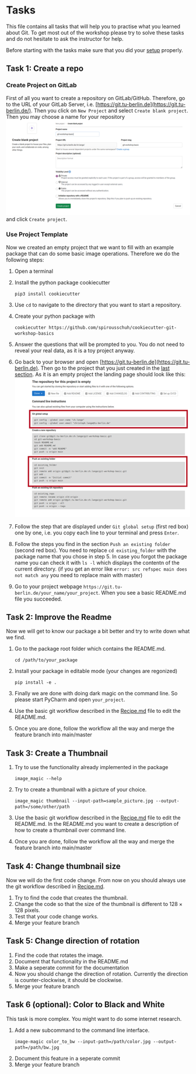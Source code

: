 # Tasks

This file contains all tasks that will help you to practise what you learned
about Git. To get most out of the workshop please try to solve these tasks and
do not hesitate to ask the instructor for help.

Before starting with the tasks make sure that you did your 
[setup](README.md#Setup) properly.

## Task 1: Create a repo

### Create Project on GitLab
First of all you want to create a repository on GitLab/GitHub. Therefore, go to
the URL of your GitLab Server, i.e. 
[https://git.tu-berlin.de](https://git.tu-berlin.de/). Then you click on 
`New Project` and select `Create blank project`. Then you may choose a
name for your repository 
![New Project](images/new_project.png)
and click `Create project`.

### Use Project Template
Now we created an empty project that we want to fill with an example package
that can do some basic image operations. 
Therefore we do the following steps:

1. Open a terminal

2. Install the python package cookiecutter
    ```shell
    pip3 install cookiecutter
    ```

3. Use `cd` to navigate to the directory that you want to start a repository.

4. Create your python package with 
    ```shell
    cookiecutter https://github.com/spirousschuh/cookiecutter-git-workshop-basics
    ```

5. Answer the questions that will be prompted to you. You do not need to reveal
    your real data, as it is a toy project anyway.

6. Go back to your browser and open 
   [https://git.tu-berlin.de](https://git.tu-berlin.de). Then go to the project
   that you just created in the [last section](#create-project-on-gitlab). As it
   is an empty project the landing page should look like this:
   ![empty project](images/project_setup.png)
7. Follow the step that are displayed under `Git global setup` (first red box)
   one by one, i.e.    you copy each line to your terminal and press `Enter`.
8. Follow the steps you find in the section `Push an existing folder` 
   (second red box). You need to replace `cd existing_folder` with the package
   name that you chose in step 5. In case you forgot the package name you can 
   check it with `ls -l` which displays the contentn of the current directory.
   (if you get an error like `error: src refspec main does not match any` you 
   need to replace main with master)
9. Go to your project webpage `https://git.tu-berlin.de/your_name/your_project`.
   When you see a basic README.md file you succeeded.


## Task 2: Improve the Readme

Now we will get to know our package a bit better and try to write down what we
find. 
1. Go to the package root folder which contains the README.md.
   ```shell
   cd /path/to/your_package
   ```
2. Install your package in editable mode (your changes are regonized)
   ```shell
   pip install -e .
   ```
3. Finally we are done with doing dark magic on the command line. So please
   start PyCharm and open `your_project`.
4. Use the basic git workflow described in the [Recipe.md](Recipe.md) file to 
   edit the README.md.
   
5. Once you are done, follow the workflow all the way and merge the feature
   branch into main/master
   
## Task 3: Create a Thumbnail

1. Try to use the functionality already implemented in the package
   ```shell
   image_magic --help
   ```
2. Try to create a thumbnail with a picture of your choice.
   ```shell
   image_magic thumbnail --input-path=sample_picture.jpg --output-path=/some/other/path
   ```
3. Use the basic git workflow described in the [Recipe.md](Recipe.md) file to 
   edit the README.md. In the README.md you want to create a description of how 
   to create a thumbnail over command line.

4. Once you are done, follow the workflow all the way and merge the feature
   branch into main/master
   
## Task 4: Change thumbnail size

Now we will do the first code change. From now on you should always use the
git workflow described in [Recipe.md](Recipe.md). 

1. Try to find the code that creates the thumbnail.
2. Change the code so that the size of the thumbnail is different to 
   $128 \times 128$ pixels.
3. Test that your code change works.
4. Merge your feature branch

## Task 5: Change direction of rotation

1. Find the code that rotates the image.
2. Document that functionality in the README.md
3. Make a seperate commit for the documentation
4. Now you should change the direction of rotation. Currently the direction is
   counter-clockwise, it should be clockwise.
5. Merge your feature branch   

## Task 6 (optional): Color to Black and White

This task is more complex. You might want to do some internet research.

1. Add a new subcommand to the command line interface.
   ```shell
   image-magic color_to_bw --input-path=/path/color.jpg --output-path=/path/bw.jpg
   ```
2. Document this feature in a seperate commit
3. Merge your feature branch
